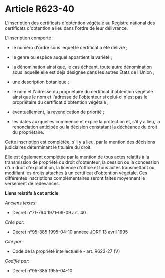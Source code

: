# Article R623-40

L'inscription des certificats d'obtention végétale au Registre national des certificats d'obtention a lieu dans l'ordre de
leur délivrance.

L'inscription comporte :

- le numéro d'ordre sous lequel le certificat a été délivré ;

- le genre ou espèce auquel appartient la variété ;

- la dénomination ainsi que, le cas échéant, toute autre dénomination sous laquelle elle est déjà désignée dans les autres
Etats de l'Union ;

- une description botanique ;

- le nom et l'adresse du propriétaire du certificat d'obtention végétale ainsi que le nom et l'adresse de l'obtenteur si
celui-ci n'est pas le propriétaire du certificat d'obtention végétale ;

- éventuellement, la revendication de priorité ;

- les dates auxquelles commence et expire la protection et, s'il y a lieu, la renonciation anticipée ou la décision
constatant la déchéance du droit du propriétaire.

Cette inscription est complétée, s'il y a lieu, par la mention des décisions judiciaires déterminant le titulaire du droit.

Elle est également complétée par la mention de tous actes relatifs à la transmission de propriété du droit d'obtenteur, la
cession ou la concession d'un droit d'exploitation, la licence d'office et tous actes transmettant ou modifiant les droits
attachés à un certificat d'obtention végétale. Ces différentes inscriptions complémentaires seront faites moyennant le
versement de redevances.

**Liens relatifs à cet article**

_Anciens textes_:

  - Décret n°71-764 1971-09-09 art. 40

_Créé par_:

  - Décret n°95-385 1995-04-10 annexe JORF 13 avril 1995

_Cité par_:

  - Code de la propriété intellectuelle - art. R623-27 (V)

_Codifié par_:

  - Décret n°95-385 1955-04-10

